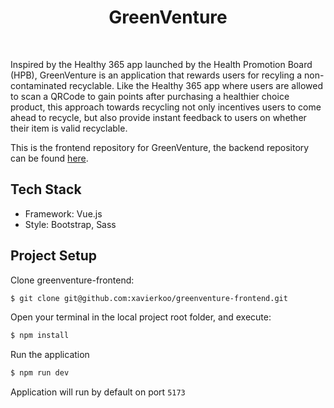 <h1 align="center"> GreenVenture </h1> <br>

<p>
Inspired by the Healthy 365 app launched by the Health Promotion Board (HPB), GreenVenture is an application that rewards users for recyling a non-contaminated recyclable. Like the Healthy 365 app where users are allowed to scan a QRCode to gain points after purchasing a healthier choice product, this approach towards recycling not only incentives users to come ahead to recycle, but also provide instant feedback to users on whether their item is valid recyclable. 
</p>

This is the frontend repository for GreenVenture, the backend repository can be found [here](https://github.com/xavierkoo/greenventure-main).

## Tech Stack
* Framework: Vue.js
* Style: Bootstrap, Sass

## Project Setup
Clone greenventure-frontend:
```bash
$ git clone git@github.com:xavierkoo/greenventure-frontend.git
```

Open your terminal in the local project root folder, and execute:
```bash
$ npm install
```

Run the application
```bash
$ npm run dev
```

Application will run by default on port `5173` <br>
